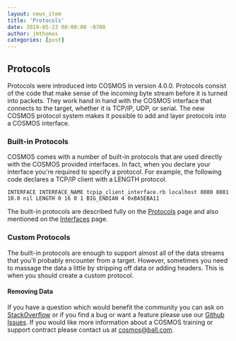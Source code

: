 ```yaml
---
layout: news_item
title: 'Protocols'
date: 2019-05-23 08:00:00 -0700
author: jmthomas
categories: [post]
---
```

## Protocols
Protocols were introduced into COSMOS in version 4.0.0. Protocols consist of the code that make sense of the incoming byte stream before it is turned into packets. They work hand in hand with the COSMOS interface that connects to the target, whether it is TCP/IP, UDP, or serial. The new COSMOS protocol system makes it possible to add and layer protocols into a COSMOS interface.

### Built-in Protocols
COSMOS comes with a number of built-in protocols that are used directly with the COSMOS provided interfaces. In fact, when you declare your interface you're required to specify a protocol. For example, the following code declares a TCP/IP client with a LENGTH protocol.

```
INTERFACE INTERFACE_NAME tcpip_client_interface.rb localhost 8080 8081 10.0 nil LENGTH 0 16 0 1 BIG_ENDIAN 4 0xBA5EBA11
```

The built-in protocols are described fully on the [Protocols](/docs/protocols) page and also mentioned on the [Interfaces](/docs/interfaces/#protocols) page.

### Custom Protocols
The built-in protocols are enough to support almost all of the data streams that you'll probably encounter from a target. However, sometimes you need to massage the data a little by stripping off data or adding headers. This is when you should create a custom protocol.

#### Removing Data



If you have a question which would benefit the community you can ask on [StackOverflow](https://stackoverflow.com/questions/ask?tags=cosmos;ruby) or if you find a bug or want a feature please use our [Github Issues](https://github.com/BallAerospace/COSMOS/issues). If you would like more information about a COSMOS training or support contract please contact us at <cosmos@ball.com>.
